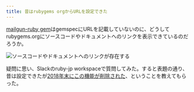 ```yaml
---
title: 昔はrubygems orgからURLを設定できた
---
```

[mailgun-ruby gem](https://rubygems.org/gems/mailgun-ruby)はgemspecにURLを記載していないのに、どうしてrubygems.orgにソースコードやドキュメントへのリンクを表示できているのだろうか。

![](https://lh3.googleusercontent.com/docs/ADP-6oEScHEeItFABRu3QDZ2WCbio73TeIVEpaNOa7E0cPeZ73Ti3o0mJXjwaeLn7GkhpGercWgIfhLjRtkMugZ-9lfZ25g0LVpO-WArpGK5maAZ_kavVfm22Fj4mimNbmI0yBhIyWDhcyaFT939xPV0v4aT1_JSsNQ8TwYSB-v2WUozVysltuMCjfvWumqHUzV4n7wDTaoiOhqisKuylPWytUcLTBmTZgKcZvWxFlLuAAPGCVV65Wi_wxyl7WRCWvp7wnrN3BKKxI0IiNzNOjlCu2lePLgFfGXMPPb-q3zlO-pJip9jalg814AyXJo5JGFsuZQuXeINQiTgO_P7KRql9WWqor3G4_jhHuL9hHonqEfc2Uz22oNaySnB10oIj7FSUkV_1AZbS5qJ8_b7NyMHDhvG5ZTNpFZp9b5EMMJfd9xucG3ORA4_rGLF2t59qqlO3G3Ow9DOk2ZB5fI4ElUmjbMUIr52-jjfPCCxRYZu8WK5eTyrkGeApAynlGAEJsB3JGfeUZ8TDR_0iyt6R9BCSz6VVt91-ykwIcQEp8zgSV7VzaBQW0NVeaJUwgMFMZzdQdYgSkfaroerNuk667d6FOkug4qv1TmLJKm4KMT6OxEOk8f_3DLA54Evagpkhh89f7AEV-jt9UAzHvnKKOqV59oiiwFnMG0GnK3uk74g2j6jpB60pnU-fAk879ZCxObZEh29ZPqh-yY7BRZfBrE1jlYK3yjcjyKvJQtiUD-MAd1i_Xs9SYfvCBBZrPAoLm2_C10HxEuXc_G0VIE4P6jXKb1CL4N-CxlpLcLdU6qZ0ELHSFrjeQT-rzXtuhtSRxCPYoqbJ1qJEZkChe05aRber5QrEtCkfr_C5S20Z4HmPlFJC-dqLDbRhk3R99a1SB1O7fun44izPUcdWsK-yf-9y5-vJt91N8JGOKx1bBrjaW46hhNTeFEpgoEwtMkcy3DvM-sRW-sKVgHTmKNh7W5IIVjo-Ozf0aX_dkrWR9J9fD7x-oJ7jX1av6lqCqDnFkRyaWxRC1oIOZ9x4IOE-XZY3tXQHR3Yi8A4zeQu7ynUiPpy9SFw2fzFrowTfm7TZOPLLKfWyoSj9LwBptHZcZvihkP0AoKwi5evDaN1MHaefn0-VONYtVdc4WbGiZ6LML7Li_k--9VhjwnRYB69tHCGw0whqc0ZrlLtqkN9NcAbePbuxVrD89VfZQsoN72tQTI0_U0Y-mCrPRwmSFVP-w1nAlH49DSKPxqczwY4tBbTNelbLKbw "ソースコードやドキュメントへのリンクが存在する")

疑問に思い、Slackのruby-jp workspaceで質問してみた。すると表題の通り、昔は設定できたが[2018年末にこの機能が削除された](https://github.com/rubygems/rubygems.org/pull/1815)、ということを教えてもらった。
